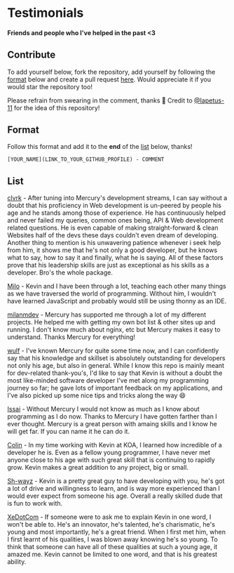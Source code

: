 # Testimonials
#### Friends and people who I've helped in the past &lt;3

## Contribute
To add yourself below, fork the repository, add yourself by following the [format](#format) below and create a pull request [here](https://github.com/TrustedMercury/Testimonials/compare). Would appreciate it if you would star the repository too!

Please refrain from swearing in the comment, thanks 💖 Credit to [@Iapetus-11](https://github.com/iapetus-11) for the idea of this repository!

## Format
Follow this format and add it to the **end** of the [list](#list) below, thanks!
```
[YOUR_NAME](LINK_TO_YOUR_GITHUB_PROFILE) - COMMENT
```

## List

[clvrk](https://github.com/clvrk) - After tuning into Mercury's development streams, I can say without a doubt that his proficiency in Web development is un-peered by people his age and he stands among those of experience. He has continuously helped and never failed my queries, common ones being, API & Web development related questions. He is even capable of making straight-forward & clean Websites half of the devs these days couldn't even dream of developing. Another thing to mention is his unwavering patience whenever i seek help from him, it shows me that he's not only a good developer, but he knows what to say, how to say it and finally, what he is saying. All of these factors prove that his leadership skills are just as exceptional as his skills as a developer. Bro's the whole package.

[Milo](https://github.com/Iapetus-11/) - Kevin and I have been through a lot, teaching each other many things as we have traversed the world of programming. Without him, I wouldn't have learned JavaScript and probably would still be using thonny as an IDE.

[milanmdev](https://github.com/milanmdev) - Mercury has supported me through a lot of my different projects. He helped me with getting my own bot list & other sites up and running. I don't know much about nginx, etc but Mercury makes it easy to understand. Thanks Mercury for everything!

[wulf](https://github.com/itsmewulf) - I've known Mercury for quite some time now, and I can confidently say that his knowledge and skillset is absolutely outstanding for developers not only his age, but also in general. While I know this repo is mainly meant for dev-related thank-you's, I'd like to say that Kevin is without a doubt the most like-minded software developer I've met along my programming journey so far; he gave lots of important feedback on my applications, and I've also picked up some nice tips and tricks along the way :smile:

[Issai](https://github.com/TheLimifiedLime) - Without Mercury I would not know as much as I know about programming as I do now. Thanks to Mercury I have gotten farther than I ever thought. Mercury is a great person with amaing skills and I know he will get far. If you can name it he can do it.

[Colin](https://github.com/KO4JZT) - In my time working with Kevin at KOA, I learned how incredible of a developer he is. Even as a fellow young programmer, I have never met anyone close to his age with such great skill that is continuing to rapidly grow. Kevin makes a great addition to any project, big or small.

[Sh-](https://www.youtube.com/watch?v=dQw4w9WgXcQ)[wayz](https://github.com/sh-wayz) - Kevin is a pretty great guy to have developing with you, he's got a lot of drive and willingness to learn, and is way more experienced than I would ever expect from someone his age. Overall a really skilled dude that is fun to work with.

[XeDotCom](https://github.com/XeDotCom) - If someone were to ask me to explain Kevin in one word, I won't be able to. He's an innovator, he's talented, he's charismatic, he's young and most importantly, he's a great friend. When I first met him, when I first learnt of his qualities, I was blown away knowing he's so young. To think that someone can have all of these qualities at such a young age, it amazed me. Kevin cannot be limited to one word, and that is his greatest ability.
